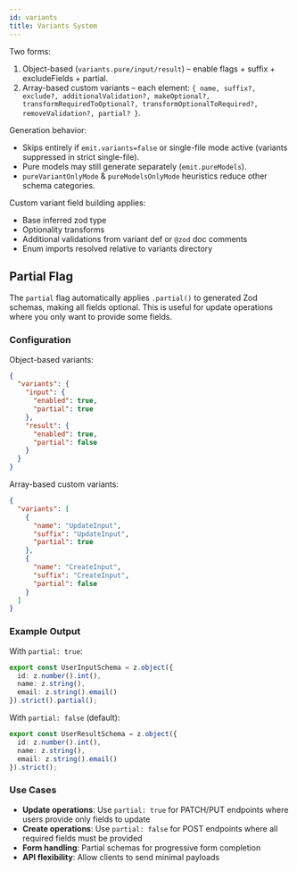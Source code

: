 ```yaml
---
id: variants
title: Variants System
---
```


Two forms:

1. Object-based (`variants.pure/input/result`) – enable flags + suffix + excludeFields + partial.
2. Array-based custom variants – each element: `{ name, suffix?, exclude?, additionalValidation?, makeOptional?, transformRequiredToOptional?, transformOptionalToRequired?, removeValidation?, partial? }`.

Generation behavior:

- Skips entirely if `emit.variants=false` or single-file mode active (variants suppressed in strict single-file).
- Pure models may still generate separately (`emit.pureModels`).
- `pureVariantOnlyMode` & `pureModelsOnlyMode` heuristics reduce other schema categories.

Custom variant field building applies:

- Base inferred zod type
- Optionality transforms
- Additional validations from variant def or `@zod` doc comments
- Enum imports resolved relative to variants directory

## Partial Flag

The `partial` flag automatically applies `.partial()` to generated Zod schemas, making all fields optional. This is useful for update operations where you only want to provide some fields.

### Configuration

Object-based variants:
```json
{
  "variants": {
    "input": {
      "enabled": true,
      "partial": true
    },
    "result": {
      "enabled": true,
      "partial": false
    }
  }
}
```

Array-based custom variants:
```json
{
  "variants": [
    {
      "name": "UpdateInput",
      "suffix": "UpdateInput",
      "partial": true
    },
    {
      "name": "CreateInput",
      "suffix": "CreateInput",
      "partial": false
    }
  ]
}
```

### Example Output

With `partial: true`:
```typescript
export const UserInputSchema = z.object({
  id: z.number().int(),
  name: z.string(),
  email: z.string().email()
}).strict().partial();
```

With `partial: false` (default):
```typescript
export const UserResultSchema = z.object({
  id: z.number().int(),
  name: z.string(),
  email: z.string().email()
}).strict();
```

### Use Cases

- **Update operations**: Use `partial: true` for PATCH/PUT endpoints where users provide only fields to update
- **Create operations**: Use `partial: false` for POST endpoints where all required fields must be provided
- **Form handling**: Partial schemas for progressive form completion
- **API flexibility**: Allow clients to send minimal payloads
